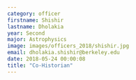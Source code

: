 ```yaml
---
category: officer
firstname: Shishir
lastname: Dholakia
year: Second
major: Astrophysics
image: images/officers_2018/shishir.jpg
email: dholakia.shishir@berkeley.edu
date: 2018-05-24 00:00:08
title: "Co-Historian"
---
```

